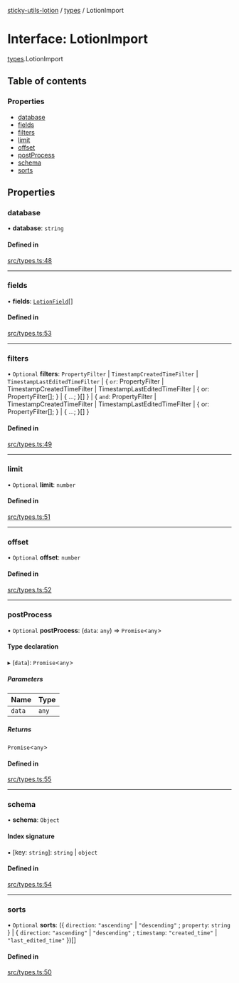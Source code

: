 [sticky-utils-lotion](../README.md) / [types](../modules/types.md) / LotionImport

# Interface: LotionImport

[types](../modules/types.md).LotionImport

## Table of contents

### Properties

- [database](types.LotionImport.md#database)
- [fields](types.LotionImport.md#fields)
- [filters](types.LotionImport.md#filters)
- [limit](types.LotionImport.md#limit)
- [offset](types.LotionImport.md#offset)
- [postProcess](types.LotionImport.md#postprocess)
- [schema](types.LotionImport.md#schema)
- [sorts](types.LotionImport.md#sorts)

## Properties

### database

• **database**: `string`

#### Defined in

[src/types.ts:48](https://github.com/sticky/sticky-utils-lotion/blob/688c116/src/types.ts#L48)

___

### fields

• **fields**: [`LotionField`](types.LotionField.md)[]

#### Defined in

[src/types.ts:53](https://github.com/sticky/sticky-utils-lotion/blob/688c116/src/types.ts#L53)

___

### filters

• `Optional` **filters**: `PropertyFilter` \| `TimestampCreatedTimeFilter` \| `TimestampLastEditedTimeFilter` \| \{ `or`: PropertyFilter \| TimestampCreatedTimeFilter \| TimestampLastEditedTimeFilter \| \{ or: PropertyFilter[]; } \| \{ ...; }[]  } \| \{ `and`: PropertyFilter \| TimestampCreatedTimeFilter \| TimestampLastEditedTimeFilter \| \{ or: PropertyFilter[]; } \| \{ ...; }[]  }

#### Defined in

[src/types.ts:49](https://github.com/sticky/sticky-utils-lotion/blob/688c116/src/types.ts#L49)

___

### limit

• `Optional` **limit**: `number`

#### Defined in

[src/types.ts:51](https://github.com/sticky/sticky-utils-lotion/blob/688c116/src/types.ts#L51)

___

### offset

• `Optional` **offset**: `number`

#### Defined in

[src/types.ts:52](https://github.com/sticky/sticky-utils-lotion/blob/688c116/src/types.ts#L52)

___

### postProcess

• `Optional` **postProcess**: (`data`: `any`) => `Promise`\<`any`\>

#### Type declaration

▸ (`data`): `Promise`\<`any`\>

##### Parameters

| Name | Type |
| :------ | :------ |
| `data` | `any` |

##### Returns

`Promise`\<`any`\>

#### Defined in

[src/types.ts:55](https://github.com/sticky/sticky-utils-lotion/blob/688c116/src/types.ts#L55)

___

### schema

• **schema**: `Object`

#### Index signature

▪ [key: `string`]: `string` \| `object`

#### Defined in

[src/types.ts:54](https://github.com/sticky/sticky-utils-lotion/blob/688c116/src/types.ts#L54)

___

### sorts

• `Optional` **sorts**: (\{ `direction`: ``"ascending"`` \| ``"descending"`` ; `property`: `string`  } \| \{ `direction`: ``"ascending"`` \| ``"descending"`` ; `timestamp`: ``"created_time"`` \| ``"last_edited_time"``  })[]

#### Defined in

[src/types.ts:50](https://github.com/sticky/sticky-utils-lotion/blob/688c116/src/types.ts#L50)
